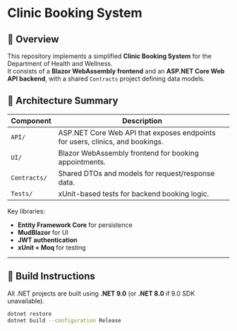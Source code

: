 # Clinic Booking System
## 🧭 Overview
This repository implements a simplified **Clinic Booking System** for the Department of Health and Wellness.  
It consists of a **Blazor WebAssembly frontend** and an **ASP.NET Core Web API backend**, with a shared `Contracts` project defining data models.

## 🧩 Architecture Summary

| Component | Description |
|------------|-------------|
| `API/` | ASP.NET Core Web API that exposes endpoints for users, clinics, and bookings. |
| `UI/` | Blazor WebAssembly frontend for booking appointments. |
| `Contracts/` | Shared DTOs and models for request/response data. |
| `Tests/` | xUnit-based tests for backend booking logic. |

Key libraries:
- **Entity Framework Core** for persistence
- **MudBlazor** for UI
- **JWT authentication**
- **xUnit + Moq** for testing

---

## 🧱 Build Instructions

All .NET projects are built using **.NET 9.0** (or **.NET 8.0** if 9.0 SDK unavailable).

```bash
dotnet restore
dotnet build --configuration Release
